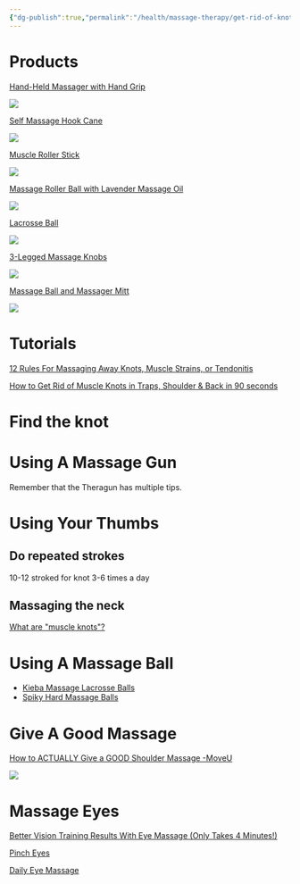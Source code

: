 ```yaml
---
{"dg-publish":true,"permalink":"/health/massage-therapy/get-rid-of-knots/","created":"Jun 22, 2023, 8:23 PM","updated":""}
---
```



# Products

[Hand-Held Massager with Hand Grip](https://a.co/d/iCwc4Il)

![](https://m.media-amazon.com/images/I/41PzQmU7t1S._AC_SL1000_.jpg)

[Self Massage Hook Cane](https://www.amazon.com/dp/B07P5PFFMZ?ref_=cm_sw_r_apin_dp_9ZT9VTNJY52FJA0GXCH9)

![](https://m.media-amazon.com/images/I/61bnElCGrdL._AC_SL1500_.jpg)

[Muscle Roller Stick](https://www.amazon.com/dp/B0BMZTM59L?ref_=cm_sw_r_apin_dp_XQ9R6C6P32QBRH2PS1ZW)

![](https://m.media-amazon.com/images/I/51BHTEjlx6L._AC_SL1200_.jpg)

[Massage Roller Ball with Lavender Massage Oil](https://www.amazon.com/dp/B08LWYTPNB?ref_=cm_sw_r_apin_dp_HTX2DESWNXH85V8X5AZH)

![](https://m.media-amazon.com/images/I/71N4JNl9MXL._AC_SL1500_.jpg)

[Lacrosse Ball](https://www.amazon.com/dp/B08Y8SQVP4?ref_=cm_sw_r_apin_dp_T4FZWCH02Q0GDGE1QHHN)

![](https://m.media-amazon.com/images/I/61hFz0z8NyL._AC_SL1500_.jpg)

[3-Legged Massage Knobs](https://www.amazon.com/dp/B0BG42RW59?ref_=cm_sw_r_apin_dp_W6KVD2FYGVR3KTWDWQ4Y)

![](https://m.media-amazon.com/images/I/51cMEZlkiuL._AC_SL1500_.jpg)

[Massage Ball and Massager Mitt](https://www.amazon.com/dp/B08N5HG2TX?ref_=cm_sw_r_apin_dp_16XZP02D4ADMAGSYRC2N)

![](https://m.media-amazon.com/images/I/8170T97DeVL._AC_SL1500_.jpg)


# Tutorials

[12 Rules For Massaging Away Knots, Muscle Strains, or Tendonitis](https://www.youtube.com/watch?v=Dpai42325Ro)


[How to Get Rid of Muscle Knots in Traps, Shoulder & Back in 90 seconds](https://www.youtube.com/watch?v=23ZWC5EgdLs)

# Find the knot

# Using A Massage Gun

Remember that the Theragun has multiple tips.

# Using Your Thumbs

## Do repeated strokes

10-12 stroked for knot 3-6 times a day

## Massaging the neck

[What are "muscle knots"?](https://youtu.be/NMhIw4yr5s8?t=618)

# Using A Massage Ball

- [Kieba Massage Lacrosse Balls](https://www.amazon.com/Kieba-Massage-Lacrosse-Myofascial-Therapy/dp/B017V7UKW2/ref=zg_bs_16303081_sccl_1/136-1982132-1586320?psc=1)
- [Spiky Hard Massage Balls](https://www.amazon.com/Pack-Spiky-Massage-Balls-Fasciitis/dp/B07GDH15KH/ref=zg_bs_16303081_sccl_8/136-1982132-1586320?psc=1)

# Give A Good Massage

[How to ACTUALLY Give a GOOD Shoulder Massage -MoveU](https://www.youtube.com/watch?v=nPOs67lEmQc)

![](https://www.youtube.com/watch?v=5tSvtAo7s6c)


# Massage Eyes

[Better Vision Training Results With Eye Massage (Only Takes 4 Minutes!)](https://youtu.be/A-Jv5yNeHGE?si=Gcw4ag2cDo-vSksF&t=119)

[Pinch Eyes](https://youtu.be/AMObqLsAxn8?si=LacAWIicV6Penuoy&t=121)

[Daily Eye Massage](https://www.youtube.com/watch?v=urjGEUWMfZo)